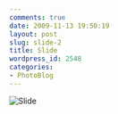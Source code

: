 ```yaml
---
comments: true
date: 2009-11-13 19:50:19
layout: post
slug: slide-2
title: Slide
wordpress_id: 2548
categories:
- PhotoBlog
---
```


![Slide](http://ryanfitzer.com/main/wp-content/uploads/2009/11/photoblog-13.jpg)
